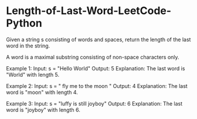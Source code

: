 # Length-of-Last-Word-LeetCode-Python

Given a string s consisting of words and spaces, return the length of the last word in the string.

A word is a maximal 
substring
 consisting of non-space characters only.

 

Example 1:
Input: s = "Hello World"
Output: 5
Explanation: The last word is "World" with length 5.

Example 2:
Input: s = "   fly me   to   the moon  "
Output: 4
Explanation: The last word is "moon" with length 4.

Example 3:
Input: s = "luffy is still joyboy"
Output: 6
Explanation: The last word is "joyboy" with length 6.
